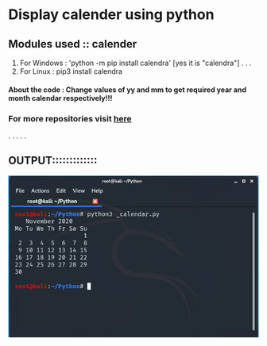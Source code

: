 # Display calender using python





## Modules used :: calender



 
 
 1) For Windows : 'python -m pip install calendra'   [yes it is "calendra"]
 .
 .
 .
 2) For Linux   : pip3 install calendra
 
 
 
#### About the code : Change values of yy and mm to get required year and month calendar respectively!!!


### For more repositories visit [here](https://github.com/chinmay29hub/ "For more")

.
.
.
.
.
##    OUTPUT::::::::::::: 

   
   
   
   ![Scrennshot](calendar_.png)
     
 
 

